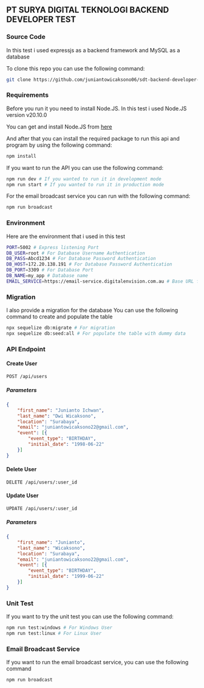 ## PT SURYA DIGITAL TEKNOLOGI BACKEND DEVELOPER TEST


### Source Code
In this test i used expressjs as a backend framework and MySQL as a database

To clone this repo you can use the following command:
```bash
git clone https://github.com/juniantowicaksono06/sdt-backend-developer-test
```
### Requirements
Before you run it you need to install Node.JS.
In this test i used Node.JS version v20.10.0

You can get and install Node.JS from <a href="https://nodejs.org/en" target="_blank">here</a>

And after that you can install the required package to run this api and program by using the following command:

```bash
npm install
```

If you want to run the API you can use the following command:

```bash
npm run dev # If you wanted to run it in development mode
npm run start # If you wanted to run it in production mode
```

For the email broadcast service you can run with the following command:
```bash
npm run broadcast
```

### Environment
Here are the environment that i used in this test
```bash
PORT=5002 # Express listening Port
DB_USER=root # For Database Username Authentication
DB_PASS=Abcd1234 # For Database Password Authentication
DB_HOST=172.20.138.191 # For Database Password Authentication
DB_PORT=3309 # For Database Port
DB_NAME=my_app # Database name
EMAIL_SERVICE=https://email-service.digitalenvision.com.au # Base URL for email service
```

### Migration
I also provide a migration for the database
You can use the following command to create and populate the table
```bash
npx sequelize db:migrate # For migration
npx sequelize db:seed:all # For populate the table with dummy data
```

### API Endpoint

#### Create User
```API
POST /api/users
```

##### Parameters
```json
{
    "first_name": "Junianto Ichwan",
    "last_name": "Dwi Wicaksono",
    "location": "Surabaya",
    "email": "juniantowicaksono22@gmail.com",
    "event": [{
        "event_type": "BIRTHDAY",
        "initial_date": "1998-06-22"
    }]
}
```
#### Delete User
```API
DELETE /api/users/:user_id
```

#### Update User
```API
UPDATE /api/users/:user_id
```

##### Parameters

```json
{
    "first_name": "Junianto",
    "last_name": "Wicaksono",
    "location": "Surabaya",
    "email": "juniantowicaksono22@gmail.com",
    "event": [{
        "event_type": "BIRTHDAY",
        "initial_date": "1999-06-22"
    }]
}
```

### Unit Test
If you want to try the unit test you can use the following command:
```bash
npm run test:windows # For Windows User
npm run test:linux # For Linux User
```

### Email Broadcast Service
If you want to run the email broadcast service, you can use the following command
```bash
npm run broadcast
```
